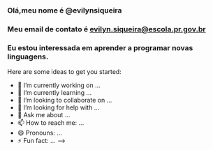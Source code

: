 ### Olá,meu nome é @evilynsiqueira
### Meu email de contato é evilyn.siqueira@escola.pr.gov.br
### Eu estou interessada em aprender a programar novas linguagens.

Here are some ideas to get you started:

- 🔭 I’m currently working on ...
- 🌱 I’m currently learning ...
- 👯 I’m looking to collaborate on ...
- 🤔 I’m looking for help with ...
- 💬 Ask me about ...
- 📫 How to reach me: ...
- 😄 Pronouns: ...
- ⚡ Fun fact: ...
-->
